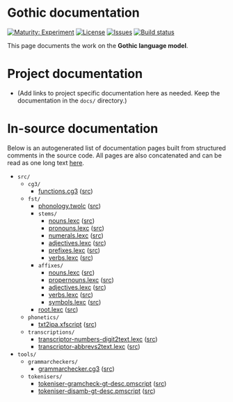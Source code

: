 # Gothic documentation

[![Maturity: Experiment](https://img.shields.io/badge/Maturity-Experiment-black.svg)](https://giellalt.github.io/MaturityClassification.html)
[![License](https://img.shields.io/github/license/giellalt/lang-got)](https://raw.githubusercontent.com/giellalt/lang-got/main/LICENSE)
[![Issues](https://img.shields.io/github/issues/giellalt/lang-got)](https://github.com/giellalt/lang-got/issues)
[![Build status](https://github.com/giellalt/lang-got/workflows/Speller%20CI+CD/badge.svg)](https://github.com/giellalt/lang-got/actions)

This page documents the work on the **Gothic language model**. 

# Project documentation

* (Add links to project specific documentation here as needed. Keep the documentation in the `docs/` directory.)

# In-source documentation

Below is an autogenerated list of documentation pages built from structured comments in the source code. All pages are also concatenated and can be read as one long text [here](got.md).

* `src/`
    * `cg3/`
        * [functions.cg3](src-cg3-functions.cg3.html) ([src](https://github.com/giellalt/lang-got/blob/main/src/cg3/functions.cg3))
    * `fst/`
        * [phonology.twolc](src-fst-phonology.twolc.html) ([src](https://github.com/giellalt/lang-got/blob/main/src/fst/phonology.twolc))
        * `stems/`
            * [nouns.lexc](src-fst-stems-nouns.lexc.html) ([src](https://github.com/giellalt/lang-got/blob/main/src/fst/stems/nouns.lexc))
            * [pronouns.lexc](src-fst-stems-pronouns.lexc.html) ([src](https://github.com/giellalt/lang-got/blob/main/src/fst/stems/pronouns.lexc))
            * [numerals.lexc](src-fst-stems-numerals.lexc.html) ([src](https://github.com/giellalt/lang-got/blob/main/src/fst/stems/numerals.lexc))
            * [adjectives.lexc](src-fst-stems-adjectives.lexc.html) ([src](https://github.com/giellalt/lang-got/blob/main/src/fst/stems/adjectives.lexc))
            * [prefixes.lexc](src-fst-stems-prefixes.lexc.html) ([src](https://github.com/giellalt/lang-got/blob/main/src/fst/stems/prefixes.lexc))
            * [verbs.lexc](src-fst-stems-verbs.lexc.html) ([src](https://github.com/giellalt/lang-got/blob/main/src/fst/stems/verbs.lexc))
        * `affixes/`
            * [nouns.lexc](src-fst-affixes-nouns.lexc.html) ([src](https://github.com/giellalt/lang-got/blob/main/src/fst/affixes/nouns.lexc))
            * [propernouns.lexc](src-fst-affixes-propernouns.lexc.html) ([src](https://github.com/giellalt/lang-got/blob/main/src/fst/affixes/propernouns.lexc))
            * [adjectives.lexc](src-fst-affixes-adjectives.lexc.html) ([src](https://github.com/giellalt/lang-got/blob/main/src/fst/affixes/adjectives.lexc))
            * [verbs.lexc](src-fst-affixes-verbs.lexc.html) ([src](https://github.com/giellalt/lang-got/blob/main/src/fst/affixes/verbs.lexc))
            * [symbols.lexc](src-fst-affixes-symbols.lexc.html) ([src](https://github.com/giellalt/lang-got/blob/main/src/fst/affixes/symbols.lexc))
        * [root.lexc](src-fst-root.lexc.html) ([src](https://github.com/giellalt/lang-got/blob/main/src/fst/root.lexc))
    * `phonetics/`
        * [txt2ipa.xfscript](src-phonetics-txt2ipa.xfscript.html) ([src](https://github.com/giellalt/lang-got/blob/main/src/phonetics/txt2ipa.xfscript))
    * `transcriptions/`
        * [transcriptor-numbers-digit2text.lexc](src-transcriptions-transcriptor-numbers-digit2text.lexc.html) ([src](https://github.com/giellalt/lang-got/blob/main/src/transcriptions/transcriptor-numbers-digit2text.lexc))
        * [transcriptor-abbrevs2text.lexc](src-transcriptions-transcriptor-abbrevs2text.lexc.html) ([src](https://github.com/giellalt/lang-got/blob/main/src/transcriptions/transcriptor-abbrevs2text.lexc))
* `tools/`
    * `grammarcheckers/`
        * [grammarchecker.cg3](tools-grammarcheckers-grammarchecker.cg3.html) ([src](https://github.com/giellalt/lang-got/blob/main/tools/grammarcheckers/grammarchecker.cg3))
    * `tokenisers/`
        * [tokeniser-gramcheck-gt-desc.pmscript](tools-tokenisers-tokeniser-gramcheck-gt-desc.pmscript.html) ([src](https://github.com/giellalt/lang-got/blob/main/tools/tokenisers/tokeniser-gramcheck-gt-desc.pmscript))
        * [tokeniser-disamb-gt-desc.pmscript](tools-tokenisers-tokeniser-disamb-gt-desc.pmscript.html) ([src](https://github.com/giellalt/lang-got/blob/main/tools/tokenisers/tokeniser-disamb-gt-desc.pmscript))
